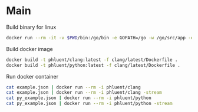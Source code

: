 # Main

Build binary for linux

```sh
docker run --rm -it -v $PWD/bin:/go/bin -e GOPATH=/go -w /go/src/app -e GOOS=linux -e GOARCH=386 golang go get -v github.com/maddyonline/fluent
```

Build docker image
```sh
docker build -t phluent/clang:latest -f clang/latest/Dockerfile .
docker build -t phluent/python:latest -f clang/latest/Dockerfile .
```

Run docker container
```sh
cat example.json | docker run --rm -i phluent/clang
cat example.json | docker run --rm -i phluent/clang -stream
cat py_example.json | docker run --rm -i phluent/python
cat py_example.json | docker run --rm -i phluent/python -stream
```